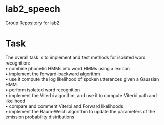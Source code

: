 # lab2_speech
Group Repository for lab2
# Task
The overall task is to implement and test methods for isolated word recognition:\
• combine phonetic HMMs into word HMMs using a lexicon\
• implement the forward-backward algorithm\
• use it compute the log likelihood of spoken utterances given a Gaussian HMM\
• perform isolated word recognition\
• implement the Viterbi algorithm, and use it to compute Viterbi path and likelihood\
• compare and comment Viterbi and Forward likelihoods\
• implement the Baum-Welch algorithm to update the parameters of the emission probability
distributions
